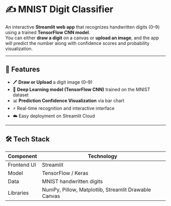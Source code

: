 # ✍️ MNIST Digit Classifier

An interactive **Streamlit web app** that recognizes handwritten digits (0–9) using a trained **TensorFlow CNN model**.  
You can either **draw a digit** on a canvas or **upload an image**, and the app will predict the number along with confidence scores and probability visualization.

---


## 🧠 Features

- 🖊️ **Draw or Upload** a digit image (0–9)
- 🧠 **Deep Learning model (TensorFlow CNN)** trained on the MNIST dataset
- 📊 **Prediction Confidence Visualization** via bar chart
- ⚡ Real-time recognition and interactive interface
- ☁️ Easy deployment on Streamlit Cloud

---

## 🛠️ Tech Stack

| Component | Technology |
|------------|-------------|
| Frontend UI | Streamlit |
| Model | TensorFlow / Keras |
| Data | MNIST handwritten digits |
| Libraries | NumPy, Pillow, Matplotlib, Streamlit Drawable Canvas |
